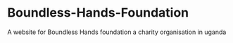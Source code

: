 # Boundless-Hands-Foundation
A website for Boundless Hands foundation a charity organisation in uganda

